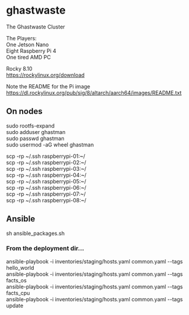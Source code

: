 # ghastwaste
The Ghastwaste Cluster  

The Players:  
One Jetson Nano  
Eight Raspberry Pi 4  
One tired AMD PC  

Rocky 8.10  
https://rockylinux.org/download  

Note the README for the Pi image  
https://dl.rockylinux.org/pub/sig/8/altarch/aarch64/images/README.txt  

## On nodes  
sudo rootfs-expand  
sudo adduser ghastman   
sudo passwd ghastman  
sudo usermod -aG wheel ghastman   

scp -rp ~/.ssh raspberrypi-01:~/  
scp -rp ~/.ssh raspberrypi-02:~/  
scp -rp ~/.ssh raspberrypi-03:~/  
scp -rp ~/.ssh raspberrypi-04:~/  
scp -rp ~/.ssh raspberrypi-05:~/  
scp -rp ~/.ssh raspberrypi-06:~/  
scp -rp ~/.ssh raspberrypi-07:~/  
scp -rp ~/.ssh raspberrypi-08:~/  

## Ansible  
sh ansible_packages.sh  

### From the deployment dir...  
ansible-playbook -i inventories/staging/hosts.yaml common.yaml  --tags hello_world  
ansible-playbook -i inventories/staging/hosts.yaml common.yaml  --tags facts_os  
ansible-playbook -i inventories/staging/hosts.yaml common.yaml  --tags facts_cpu  
ansible-playbook -i inventories/staging/hosts.yaml common.yaml  --tags update  
